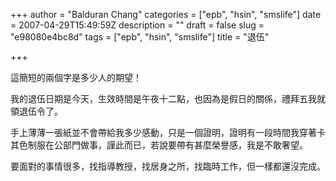+++
author = "Balduran Chang"
categories = ["epb", "hsin", "smslife"]
date = 2007-04-29T15:49:59Z
description = ""
draft = false
slug = "e98080e4bc8d"
tags = ["epb", "hsin", "smslife"]
title = "退伍"

+++


這簡短的兩個字是多少人的期望！

我的退伍日期是今天，生效時間是午夜十二點，也因為是假日的關係，禮拜五我就領退伍令了。

手上薄薄一張紙並不會帶給我多少感動，只是一個證明，證明有一段時間我穿著卡其色制服在公部門做事，謹此而已，若說要帶有甚麼榮譽感，我是不敢奢望。

要面對的事情很多，找指導教授，找居身之所，找臨時工作，但一樣都還沒完成。

